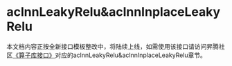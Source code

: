 # aclnnLeakyRelu&aclnnInplaceLeakyRelu

本文档内容正按全新接口模板整改中，将陆续上线，如需使用该接口请访问昇腾社区[《算子库接口》](https://hiascend.com/document/redirect/CannCommunityOplist)对应的aclnnLeakyRelu&aclnnInplaceLeakyRelu章节。
